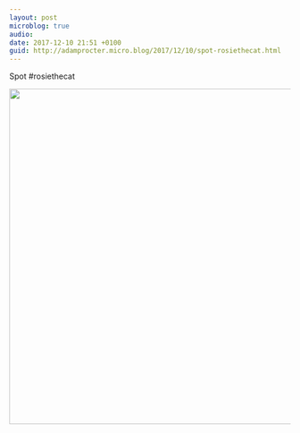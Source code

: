 ```yaml
---
layout: post
microblog: true
audio: 
date: 2017-12-10 21:51 +0100
guid: http://adamprocter.micro.blog/2017/12/10/spot-rosiethecat.html
---
```

Spot #rosiethecat

<img src="http://discursive.adamprocter.co.uk/uploads/2017/57203ba06d.jpg" width="600" height="600" />
